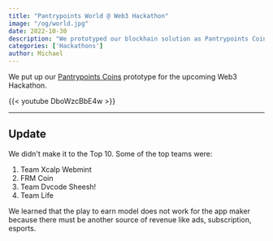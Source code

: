 ```yaml
---
title: "Pantrypoints World @ Web3 Hackathon"
image: "/og/world.jpg"
date: 2022-10-30
description: "We prototyped our blockhain solution as Pantrypoints Coins to be implemented by Pantrypoints World"
categories: ['Hackathons']
author: Michael
---
```



We put up our [Pantrypoints Coins](/services/coins/) prototype for the upcoming Web3 Hackathon.

<!-- {{< img src="/graphics/xcoins.png" alt="Xcoins" >}} -->

{{< youtube DboWzcBbE4w >}}


---

## Update

We didn't make it to the Top 10. Some of the top teams were:


1. Team Xcalp Webmint
2. FRM Coin 
3. Team Dvcode Sheesh! 
4. Team Life


We learned that the play to earn model does not work for the app maker because there must be another source of revenue like ads, subscription, esports. 


<!-- luis ygg
playdex 
acadarena

chris xave
nate globe 
tonivhi metago 
melvin ng huawei 100 partners, customers in PH
lee zhu bnbchain superior tech GameFi sponsorbiggest community of users bunance ecosystem

avenger dao - communityled security initiative 
archipelago labs = pdax coinbase froge  -->


